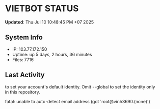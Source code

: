 # VIETBOT STATUS
**Updated**: Thu Jul 10 10:48:45 PM +07 2025

## System Info
- IP: 103.77.172.150
- Uptime: up 5 days, 2 hours, 36 minutes
- Files: 7716

## Last Activity

to set your account's default identity.
Omit --global to set the identity only in this repository.

fatal: unable to auto-detect email address (got 'root@vinh3690.(none)')
